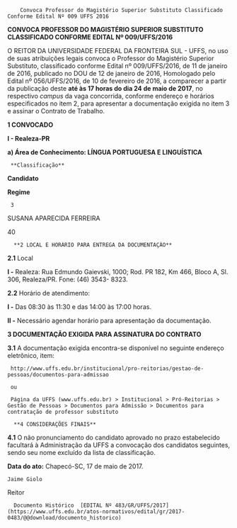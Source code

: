         Convoca Professor do Magistério Superior Substituto Classificado Conforme Edital Nº 009 UFFS 2016  

**CONVOCA PROFESSOR DO MAGISTÉRIO SUPERIOR SUBSTITUTO CLASSIFICADO CONFORME EDITAL Nº 009/UFFS/2016**

  

 O REITOR DA UNIVERSIDADE FEDERAL DA FRONTEIRA SUL - UFFS, no uso de suas atribuições legais convoca o Professor do Magistério Superior Substituto, classificado conforme Edital nº 009/UFFS/2016, de 11 de janeiro de 2016, publicado no DOU de 12 de janeiro de 2016, Homologado pelo Edital nº 056/UFFS/2016, de 10 de fevereiro de 2016, a comparecer a partir da publicação deste **até às 17 horas do dia 24 de maio de 2017**, no respectivo *campus* da vaga concorrida, conforme endereço e horários especificados no item 2, para apresentar a documentação exigida no item 3 e assinar o Contrato de Trabalho.

  

 **1 CONVOCADO**

 **I - Realeza-PR**

 **a) Área de Conhecimento: LÍNGUA PORTUGUESA E LINGUÍSTICA**

     **Classificação**

   **Candidato**

   **Regime**

     3

   SUSANA APARECIDA FERREIRA

   40

      **2 LOCAL E HORÁRIO PARA ENTREGA DA DOCUMENTAÇÃO**

 **2.1** Local

 **I -** Realeza: Rua Edmundo Gaievski, 1000; Rod. PR 182, Km 466, Bloco A, Sl. 306, Realeza/PR. Fone: (46) 3543- 8323.

 **2.2** Horário de atendimento:

 **I -** Das 08:30 às 11:30 e das 14:00 às 17:00 horas.

 **II -** Necessário agendar horário para apresentação da documentação.

  **3 DOCUMENTAÇÃO EXIGIDA PARA ASSINATURA DO CONTRATO**

 **3.1** A documentação exigida encontra-se disponível no seguinte endereço eletrônico, item:

     http://www.uffs.edu.br/institucional/pro-reitorias/gestao-de-pessoas/documentos-para-admissao

     ou

     Página da UFFS (www.uffs.edu.br) > Institucional > Pró-Reitorias > Gestão de Pessoas > Documentos para Admissão > Documentos para contratação de professor substituto

      **4 CONSIDERAÇÕES FINAIS**

 **4.1** O não pronunciamento do candidato aprovado no prazo estabelecido facultará à Administração da UFFS a convocação dos candidatos seguintes, sendo seu nome excluído da lista de classificação.

   **Data do ato:** Chapecó-SC, 17 de maio de 2017.   
 

    Jaime Giolo   
 Reitor 

      Documento Histórico  [EDITAL Nº 483/GR/UFFS/2017](https://www.uffs.edu.br/atos-normativos/edital/gr/2017-0483/@@download/documento_historico)     
      